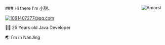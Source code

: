 
<!--
**xushunlong/xushunlong** is a ✨ _special_ ✨ repository because its `README.md` (this file) appears on your GitHub profile.

Here are some ideas to get you started:

- 🔭 I’m currently working on ...
- 🌱 I’m currently learning ...
- 👯 I’m looking to collaborate on ...
- 🤔 I’m looking for help with ...
- 💬 Ask me about ...
- 📫 How to reach me: ...
- 😄 Pronouns: ...
- ⚡ Fun fact: ...
-->
<img align='right' src="https://github-readme-stats.vercel.app/api?username=xushunlong&show_icons=true&theme=gotham" alt="Amorsl" />
### Hi there I'm 小甜、


<!-- [![Blog](https://img.shields.io/badge/%20Photography-%20-blue?logo=pivotal-tracker)](https://www.yuque.com/books/share/d28f5cac-4faa-45a1-b46a-56ea6e0fb9fc?# 《博客》) -->
<!-- [![Photos](https://img.shields.io/badge/%20Photography-%20-blue?logo=pivotal-tracker)](https://photos.winterchen.com) -->
[![1061407277@qq.com](https://img.shields.io/badge/i%40winterchen.com-%20-orange?logo=gmail)](mailto:1061407277@qq.com)
<!-- [![Folio](https://img.shields.io/badge/Folio-%20-orange?logo=fandango)](https://folio.winterchen.com) -->

  
 👨‍💻 25 Years old Java Developer
 
 :earth_asia: I`m in NanJing


